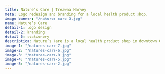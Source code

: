 ```yaml
---
title: Nature’s Care | Treawna Harvey
meta: Logo redesign and branding for a local health product shop.
image-banner: "/natures-care-3.jpg"
name: Nature’s Care
detail-1: logo design
detail-2: branding
detail-3: stationery
description: Nature’s Care is a local health product shop in downtown Ottawa. The store is recognized for its product selection, friendly staff and knowledgeable owner, so the redesign their logo and brand had these qualities in mind. 
image-1: "/natures-care-7.jpg"
image-2: "/natures-care-6.jpg"
image-3: "/natures-care-0.jpg"
image-4: "/natures-care-5.jpg"
image-5: "/natures-care-2.jpg"
---
```

